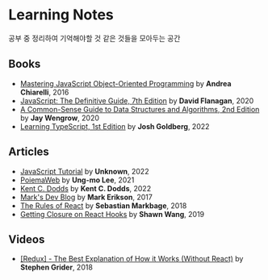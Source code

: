 # Learning Notes

공부 중 정리하여 기억해야할 것 같은 것들을 모아두는 공간

## Books

-   [Mastering JavaScript Object-Oriented Programming](books/Mastering%20JavaScript%20Object-Oriented%20Programming) by **Andrea Chiarelli**, 2016
-   [JavaScript: The Definitive Guide, 7th Edition](books/JavaScript-The%20Definitive%20Guide%2C%207th%20Edition) by **David Flanagan**, 2020
-   [A Common-Sense Guide to Data Structures and Algorithms, 2nd Edition](books/A%20Common-Sense%20Guide%20to%20Data%20Structures%20and%20Algorithms%2C%202nd%20Edition) by **Jay Wengrow**, 2020
-   [Learning TypeScript, 1st Edition](books/Learning%20TypeScript/) by **Josh Goldberg**, 2022

## Articles

-   [JavaScript Tutorial](articles/JavaScript-Tutorial) by **Unknown**, 2022
-   [PoiemaWeb](articles/PoiemaWeb) by **Ung-mo Lee**, 2021
-   [Kent C. Dodds](articles/Kent%20C.%20Dodds) by **Kent C. Dodds**, 2022
-   [Mark's Dev Blog](articles/Mark's%20Dev%20Blog) by **Mark Erikson**, 2017
-   [The Rules of React](articles/The%20Rules%20of%20React.md) by **Sebastian Markbage**, 2018
-   [Getting Closure on React Hooks](articles/Getting%20Closure%20on%20React%20Hooks.md) by **Shawn Wang**, 2019

## Videos

-   [[Redux] - The Best Explanation of How it Works (Without React)](videos/[Redux]%20-%20The%20Best%20Explanation%20of%20How%20it%20Works) by **Stephen Grider**, 2018
